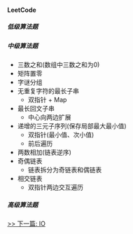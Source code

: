 #### LeetCode

##### 低级算法题

##### 中级算法题

* 三数之和(数组中三数之和为0)
* 矩阵置零
* 字谜分组
* 无重复字符的最长子串
    * 双指针 + Map
* 最长回文子串
    * 中心向两边扩展
* 递增的三元子序列(保存局部最大最小值)
    * 双指针(最小值、次小值)
    * 前后遍历
* 两数相加(链表逆序)
* 奇偶链表
    * 链表拆分为奇链表和偶链表
* 相交链表
    * 双指针两边交互遍历

##### 高级算法题


[>> 下一篇: IO](2-Java基础/IO.md)
